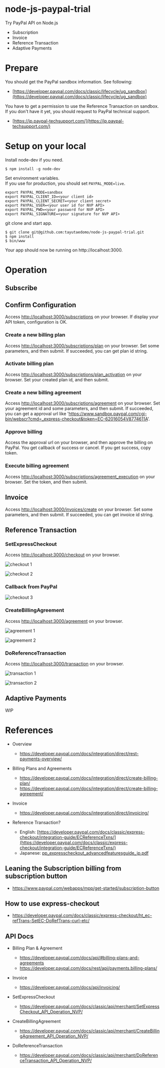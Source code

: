 # node-js-paypal-trial
Try PayPal API on Node.js

- Subscription
- Invoice
- Reference Transaction
- Adaptive Payments


# Prepare
You should get the PayPal sandbox information. See following:
- [https://developer.paypal.com/docs/classic/lifecycle/ug_sandbox](https://developer.paypal.com/docs/classic/lifecycle/ug_sandbox)

You have to get a permission to use the Reference Transaction on sandbox.
If you don't have it yet, you should request to PayPal technical support.
- [https://jp.paypal-techsupport.com/](https://jp.paypal-techsupport.com/)


# Setup on your local
Install node-dev if you need.
```
$ npm install -g node-dev
```

Set environment variables.  
If you use for production, you should set `PAYPAL_MODE=live`.
```
export PAYPAL_MODE=sandbox
export PAYPAL_CLIENT_ID=<your client id>
export PAYPAL_CLIENT_SECRET=<your client secret>
export PAYPAL_USER=<your user id for NVP API>
export PAYPAL_PWD=<your password for NVP API>
export PAYPAL_SIGNATURE=<your signature for NVP API>
```

git clone and start app.
```
$ git clone git@github.com:tayutaedomo/node-js-paypal-trial.git
$ npm install
$ bin/www
```
Your app should now be running on http://localhost:3000.


# Operation
## Subscribe
## Confirm Configuration
Access [http://localhost:3000/subscriptions](http://localhost:3000/subscriptions) on your browser.
If display your API token, configuration is OK.


### Create a new billing plan
Access [http://localhost:3000/subscriptions/plan](http://localhost:3000/subscriptions/plan) on your browser.
Set some parameters, and then submit.
If succeeded, you can get plan id string.

### Activate billing plan
Access [http://localhost:3000/subscriptions/plan_activation](http://localhost:3000/subscriptions/plan_activation) on your browser.
Set your created plan id, and then submit.

### Create a new billing agreement
Access [http://localhost:3000/subscriptions/agreement](http://localhost:3000/subscriptions/agreement) on your browser.
Set your agreement id and some parameters, and then submit.
If succeeded, you can get a approval url like 'https://www.sandbox.paypal.com/cgi-bin/webscr?cmd=_express-checkout&token=EC-62016054V8774611A'.

### Approve billing
Access the approval url on your browser, and then approve the billing on PayPal.
You get callback of success or cancel.
If you get success, copy token.

### Execute billing agreement
Access [http://localhost:3000/subscriptions/agreement_execution](http://localhost:3000/subscriptions/agreement_execution) on your browser.
Set the token, and then submit.


## Invoice 
Access [http://localhost:3000/invoices/create](http://localhost:3000/invoices/create) on your browser.
Set some parameters, and then submit.
If succeeded, you can get invoice id string.


## Reference Transaction
### SetExpressCheckout
Access [http://localhost:3000/checkout](http://localhost:3000/checkout) on your browser.

![checkout 1](https://raw.githubusercontent.com/tayutaedomo/node-paypal-reference-transaction/images/public/images/2016-06-08_capture_checkout_1.png)

![checkout 2](https://raw.githubusercontent.com/tayutaedomo/node-paypal-reference-transaction/images/public/images/2016-06-08_capture_checkout_2.png)


### Callback from PayPal
![checkout 3](https://raw.githubusercontent.com/tayutaedomo/node-paypal-reference-transaction/images/public/images/2016-06-08_capture_checkout_3.png)


### CreateBillingAgreement
Access [http://localhost:3000/agreement](http://localhost:3000/agreement) on your browser.

![agreement 1](https://raw.githubusercontent.com/tayutaedomo/node-paypal-reference-transaction/images/public/images/2016-06-08_capture_agreement_1.png)

![agreement 2](https://raw.githubusercontent.com/tayutaedomo/node-paypal-reference-transaction/images/public/images/2016-06-08_capture_agreement_2.png)


### DoReferenceTransaction
Access [http://localhost:3000/transaction](http://localhost:3000/transaction) on your browser.

![transaction 1](https://raw.githubusercontent.com/tayutaedomo/node-paypal-reference-transaction/images/public/images/2016-06-08_capture_transaction_1.png)

![transaction 2](https://raw.githubusercontent.com/tayutaedomo/node-paypal-reference-transaction/images/public/images/2016-06-08_capture_transaction_2.png)


## Adaptive Payments
WIP


# References
- Overview
  - https://developer.paypal.com/docs/integration/direct/rest-payments-overview/

- Billing Plans and Agreements
  - https://developer.paypal.com/docs/integration/direct/create-billing-plan/
  - https://developer.paypal.com/docs/integration/direct/create-billing-agreement/

- Invoice
  - https://developer.paypal.com/docs/integration/direct/invoicing/

- Reference Transaction?
  - English: [https://developer.paypal.com/docs/classic/express-checkout/integration-guide/ECReferenceTxns/](https://developer.paypal.com/docs/classic/express-checkout/integration-guide/ECReferenceTxns/)
  - Japanese: [pp_expresscheckout_advancedfeaturesguide_jp.pdf](https://www.paypalobjects.com/webstatic/ja_JP/developer/docs/pdf/pp_expresscheckout_advancedfeaturesguide_jp.pdf)


## Leaning the Subscription billing from subscription button
- https://www.paypal.com/webapps/mpp/get-started/subscription-button


## How to use express-checkout
- https://developer.paypal.com/docs/classic/express-checkout/ht_ec-refTrans-SetEC-DoRefTrans-curl-etc/


## API Docs
- Billing Plan & Agreement
  - https://developer.paypal.com/docs/api/#billing-plans-and-agreements
  - https://developer.paypal.com/docs/rest/api/payments.billing-plans/

- Invoice
  - https://developer.paypal.com/docs/api/invoicing/

- SetExpressCheckout
  - https://developer.paypal.com/docs/classic/api/merchant/SetExpressCheckout_API_Operation_NVP/

- CreateBillingAgreement
  - https://developer.paypal.com/docs/classic/api/merchant/CreateBillingAgreement_API_Operation_NVP/

- DoReferenceTransaction
  - https://developer.paypal.com/docs/classic/api/merchant/DoReferenceTransaction_API_Operation_NVP/

